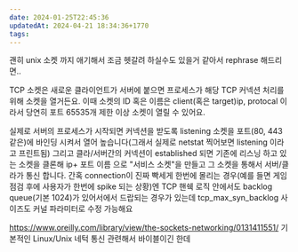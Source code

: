 ```yaml
---
date: 2024-01-25T22:45:36
updatedAt: 2024-04-21 18:34:36+1770
tags: 
---
```

괜히 unix 소켓 까지 애기해서 조금 헷갈려 하실수도 있을거 같아서 rephrase 해드리면..

TCP 소켓은 새로운 클라이언트가 서버에 붙으면 프로세스가 해당 TCP 커넥션 처리를 위해 소켓을 열거든요. 이때 소켓의 ID 혹은 이름은 client(혹은 target)ip, protocal 이라서 당연히 포트 65535개 제한 이상 소켓이 열릴 수 있어요.

실제로 서버의 프로세스가 시작되면 커넥션을 받도록 listening 소켓을 포트(80, 443 같은)에 바인딩 시켜서 열어 높습니다(그래서 실제로 netstat 찍어보면 listening 이라고 프린트됨) 그리고 클라/서버간의 커넥션이 established 되면 기존에 리스닝 하고 있는 소켓을 클론해 ip+ 포트 이름 으로 "서비스 소켓"을 만들고 그 소켓을 통해서 서버/클라가 통신 합니다. 간혹 connection이 진짜 빡세게 한번에 몰리는 경우(예를 들면 게임 점검 후에 사용자가 한번에 spike 되는 상황)엔 TCP 핸쉑 로직 안에서도 backlog queue(기본 1024)가 있어서에서 드랍되는 경우가 있는데 tcp_max_syn_backlog 사이즈도 커널 파라미터로 수정 가능해요

https://www.oreilly.com/library/view/the-sockets-networking/0131411551/
기본적인 Linux/Unix 네턱 통신 관련해서 바이블이긴 한데